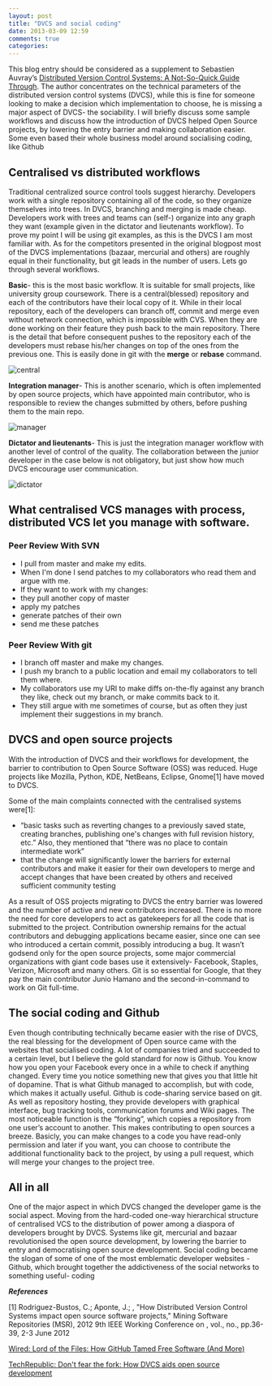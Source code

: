 ```yaml
---
layout: post
title: "DVCS and social coding"
date: 2013-03-09 12:59
comments: true
categories: 
---
```


This blog entry should be considered as a supplement to Sebastien Auvray’s [Distributed Version Control Systems: A Not-So-Quick Guide Through](http://www.infoq.com/articles/dvcs-guide). The author concentrates on the technical parameters of the distributed version control systems (DVCS), while this is fine for someone looking to make a decision which implementation to choose, he is missing a major aspect of DVCS- the sociability. I will briefly discuss some sample workflows and discuss how the introduction of DVCS helped Open Source projects, by lowering the entry barrier and making collaboration easier. Some even based their whole business model around socialising coding, like Github

## Centralised vs distributed workflows
Traditional centralized source control tools suggest hierarchy. Developers work with a single repository containing all of the code, so they organize themselves into trees. In DVCS, branching and merging is made cheap. Developers work with trees and teams can (self-) organize into any graph they want (example given in the dictator and lieutenants workflow).
To prove my point I will be using git examples, as this is the DVCS I am most familiar with. As for the competitors presented in the original blogpost most of the DVCS implementations (bazaar, mercurial and others) are roughly equal in their functionality, but git leads in the number of users. Lets go through several workflows.

**Basic**- this is the most basic workflow. It is suitable for small projects, like university group coursework. There is a central(blessed) repository and each of the contributors have their local copy of it. While in their local repository, each of the developers can branch off, commit and merge even without network connection, which is impossible with CVS. When they are done working on their feature they push back to the main repository. There is the detail that before consequent pushes to the repository each of the developers must rebase his/her changes on top of the ones from the previous one. This is easily done in git with the **merge** or **rebase** command.

![central](http://i.imgur.com/sMpXsle.png?1)

**Integration manager**- This is another scenario, which is often implemented by open source projects, which have appointed main contributor, who is responsible to review the changes submitted by others, before pushing them to the main repo.

![manager](http://i.imgur.com/0HRyc0i.png?1)

**Dictator and lieutenants**- This is just the integration manager workflow with another level of control of the quality. The collaboration between the junior developer in the case below is not obligatory, but just show how much DVCS encourage user communication.

![dictator](http://i.imgur.com/LoFEVRU.png?1)

## What centralised VCS manages with process, distributed VCS let you manage with software.
### Peer Review With SVN

* I pull from master and make my edits. 
* When I'm done I send patches to my collaborators who read them and argue with me.
* If they want to work with my changes:
 * they pull another copy of master
 * apply my patches
 * generate patches of their own 
 * send me these patches

### Peer Review With git

* I branch off master and make my changes.
* I push my branch to a public location and email my collaborators to tell them where.
* My collaborators use my URI to make diffs on-the-fly against any branch they like, check out my branch, or make commits back to it.
* They still argue with me sometimes of course, but as often they just implement their suggestions in my branch.

## DVCS and open source projects
With the introduction of DVCS and their workflows for development, the barrier to contribution to Open Source Software (OSS) was reduced. Huge projects like Mozilla, Python, KDE, NetBeans, Eclipse, Gnome[1] have moved to DVCS. 

Some of the main complaints connected with the centralised systems were[1]:
* “basic tasks such as reverting changes to a previously saved state, creating branches, publishing one's changes with full revision history, etc.” Also, they mentioned that  “there was no place to contain intermediate work”
* that the change will significantly lower the barriers for external contributors and make it easier for their own developers to merge and accept changes that have been created by others and received sufficient community testing

As a result of OSS projects migrating to DVCS the entry barrier was lowered and the number of active and new contributors increased. There is no more the need for core developers to act as gatekeepers for all the code that is submitted to the project. Contribution ownership remains for the actual contributors and debugging applications became easier, since one can see who introduced a certain commit, possibly introducing a bug.
It wasn’t godsend only for the open source projects, some major commercial organizations with giant code bases use it extensively- Facebook, Staples, Verizon, Microsoft and many others. Git is so essential for Google, that they pay the main contributor Junio Hamano and the second-in-command to work on Git full-time.

## The social coding and Github
Even though contributing technically became easier with the rise of DVCS, the real blessing for the development of Open source came with the websites that socialised coding. A lot of companies tried and succeeded to a certain level, but I believe the gold standard for now is Github.
You know how you open your Facebook every once in a while to check if anything changed. Every time you notice something new that gives you that little hit of dopamine. That is what Github managed to accomplish, but with code, which makes it actually useful. Github is code-sharing service based on git. As well as repository hosting, they provide developers with graphical interface, bug tracking tools, communication forums and Wiki pages. The most noticeable function is the “forking”, which copies a repository from one user’s account to another. This makes contributing to open sources a breeze. Basicly, you can make changes to a code you have read-only permission and later if you want, you can choose to contribute the additional functionality back to the project, by using a pull request, which will merge your changes to the project tree.

## All in all
One of the major aspect in which DVCS changed the developer game is the social aspect. Moving from the hard-coded one-way hierarchical structure of centralised VCS to the distribution of power among a diaspora of developers brought by DVCS. Systems like git, mercurial and bazaar revolutionised the open source development, by lowering the barrier to entry and democratising open source development. Social coding became the slogan of some of one of the most emblematic developer websites - Github, which brought together the addictiveness of the social networks to something useful- coding





***References***

[1] Rodriguez-Bustos, C.; Aponte, J.; , "How Distributed Version Control Systems impact open source software projects," Mining Software Repositories (MSR), 2012 9th IEEE Working Conference on , vol., no., pp.36-39, 2-3 June 2012

[Wired: Lord of the Files: How GitHub Tamed Free Software (And More)](http://www.wired.com/wiredenterprise/2012/02/github/all/)

[TechRepublic: Don't fear the fork: How DVCS aids open source development](http://www.techrepublic.com/blog/opensource/dont-fear-the-fork-how-dvcs-aids-open-source-development/2199)